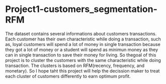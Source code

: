 # Project1-customers_segmentation-RFM

The dataset contains several informations about customers transactions. Each customer has their own characteristic while doing a transaction, such as, loyal customers will spend a lot of money in single transaction because they got a lot of money or a student will spend as minimun money as they can in single transaction to save their money for living.
So thegoal of this project is to cluster the customers with the same characteristic while doing transaction. The clusters is based on RFM(recency, frequency, and monetary). So I hope taht this project will help the decission maker to treat each cluster of customers differently to earn optimum profit.

